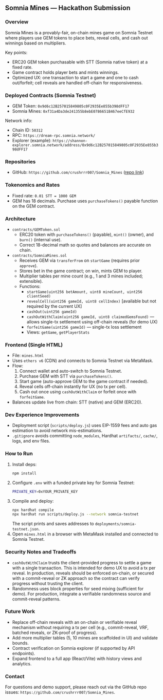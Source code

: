 ## Somnia Mines — Hackathon Submission

### Overview
Somnia Mines is a provably-fair, on-chain mines game on Somnia Testnet where players use GEM tokens to place bets, reveal cells, and cash out winnings based on multipliers.

Key points:
- ERC20 GEM token purchasable with STT (Somnia native token) at a fixed rate.
- Game contract holds player bets and mints winnings.
- Optimized UX: one transaction to start a game and one to cash out/forfeit; cell reveals are handled off-chain for responsiveness.

### Deployed Contracts (Somnia Testnet)
- GEM Token: `0x9d6c12B257015849805c0F2935Ee855b398dFF17`
- Somnia Mines: `0xf31a4Da3de241355b8ebE0786651B467eeCfE932`

Network info:
- Chain ID: `50312`
- RPC: `https://dream-rpc.somnia.network/`
- Explorer (example): `https://shannon-explorer.somnia.network/address/0x9d6c12B257015849805c0F2935Ee855b398dFF17`

### Repositories
- GitHub: `https://github.com/crushrrr007/Somnia_Mines` ([repo link](https://github.com/crushrrr007/Somnia_Mines))

### Tokenomics and Rates
- Fixed rate: `0.01 STT = 1000 GEM`
- GEM has 18 decimals. Purchase uses `purchaseTokens()` payable function on the GEM contract.

### Architecture
- `contracts/GEMToken.sol`
  - ERC20 token with `purchaseTokens()` (payable), `mint()` (owner), and `burn()` (internal use).
  - Correct 18-decimal math so quotes and balances are accurate on chain.
- `contracts/SomniaMines.sol`
  - Receives GEM via `transferFrom` on `startGame` (requires prior `approve`).
  - Stores bet in the game contract; on win, mints GEM to player.
  - Multiplier tables per mine count (e.g., 1 and 3 mines included; extensible).
  - Functions:
    - `startGame(uint256 betAmount, uint8 mineCount, uint256 clientSeed)`
    - `revealCell(uint256 gameId, uint8 cellIndex)` [available but not required by the current UX]
    - `cashOut(uint256 gameId)`
    - `cashOutWithClaim(uint256 gameId, uint8 claimedGemsFound)` — allows single-tx settlement using off-chain reveals (for demo UX)
    - `forfeitGame(uint256 gameId)` — single-tx loss settlement
    - Views: `getGame`, `getPlayerStats`

### Frontend (Single HTML)
- File: `mines.html`
- Uses `ethers v6` (CDN) and connects to Somnia Testnet via MetaMask.
- Flow:
  1. Connect wallet and auto-switch to Somnia Testnet.
  2. Purchase GEM with STT via `purchaseTokens()`.
  3. Start game (auto-approve GEM to the game contract if needed).
  4. Reveal cells off-chain instantly for UX (no tx per cell).
  5. Cash out once using `cashOutWithClaim` or forfeit once with `forfeitGame`.
- Balances update live from chain: STT (native) and GEM (ERC20).

### Dev Experience Improvements
- Deployment script (`scripts/deploy.js`) uses EIP-1559 fees and auto gas estimation to avoid network mis-estimations.
- `.gitignore` avoids committing `node_modules`, Hardhat `artifacts/`, `cache/`, logs, and env files.

### How to Run
1. Install deps:
   ```bash
   npm install
   ```
2. Configure `.env` with a funded private key for Somnia Testnet:
   ```bash
   PRIVATE_KEY=0xYOUR_PRIVATE_KEY
   ```
3. Compile and deploy:
   ```bash
   npx hardhat compile
   npx hardhat run scripts/deploy.js --network somnia-testnet
   ```
   The script prints and saves addresses to `deployments/somnia-testnet.json`.
4. Open `mines.html` in a browser with MetaMask installed and connected to Somnia Testnet.

### Security Notes and Tradeoffs
- `cashOutWithClaim` trusts the client-provided progress to settle a game with a single transaction. This is intended for demo UX to avoid a tx per reveal. In production, reveals should be enforced on-chain, or secured with a commit-reveal or ZK approach so the contract can verify progress without trusting the client.
- Randomness uses block properties for seed mixing (sufficient for demo). For production, integrate a verifiable randomness source and commit-reveal patterns.

### Future Work
- Replace off-chain reveals with an on-chain or verifiable reveal mechanism without requiring a tx per cell (e.g., commit-reveal, VRF, batched reveals, or ZK-proof of progress).
- Add more multiplier tables (5, 10 mines are scaffolded in UI) and validate bounds.
- Contract verification on Somnia explorer (if supported by API endpoints).
- Expand frontend to a full app (React/Vite) with history views and analytics.

### Contact
For questions and demo support, please reach out via the GitHub repo issues: `https://github.com/crushrrr007/Somnia_Mines`.

